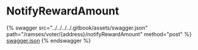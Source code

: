 # NotifyRewardAmount

{% swagger src="../../../../.gitbook/assets/swagger.json" path="/ramses/voter/{address}/notifyRewardAmount" method="post" %}
[swagger.json](../../../../.gitbook/assets/swagger.json)
{% endswagger %}

